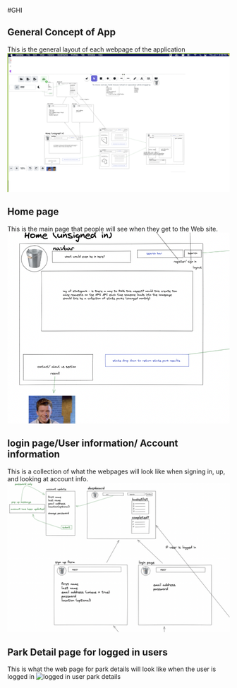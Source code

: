 #GHI

## General Concept of App
This is the general layout of each webpage of the application
![APP](wireframes/APP.png)


## Home page
This is the main page that people will see when they
get to the Web site.
![home page](wireframes/HOME.png)


## login page/User information/ Account information
This is a collection of what the webpages will look like when signing in, up, and looking at account info.
![login/User info/ Account info](wireframes/USER.png)


## Park Detail page for logged in users
This is what the web page for park details will look like when the user is logged in
![logged in user park details](wireframes/DETAILS.png)



